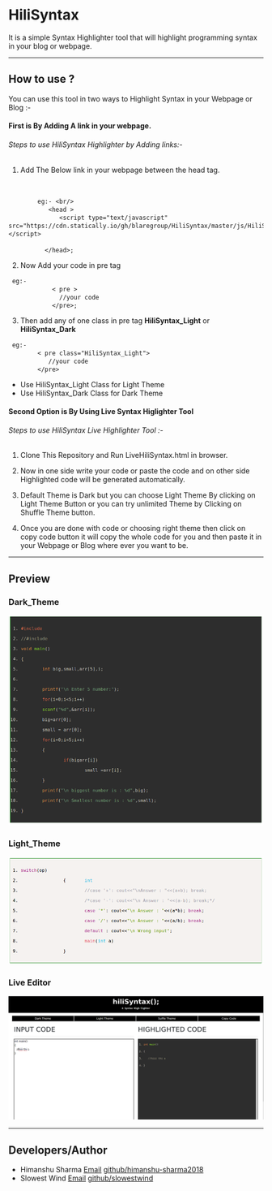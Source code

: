 # HiliSyntax
It is a simple Syntax Highlighter tool that will highlight programming syntax in your blog or webpage.

---

## How to use ?
 You can use this tool in two ways to Highlight Syntax in your Webpage or Blog :-
 
####  First is By Adding A link in your webpage.
###### Steps to use HiliSyntax Highlighter by Adding links:-
 
 1. Add The Below link in your webpage between the head tag.
    
   <script type="text/javascript" src="https://cdn.statically.io/gh/blaregroup/HiliSyntax/master/js/HiliSyntax_Link.js" > </script>
<br>    

```        
        eg:- <br/>
           <head > 
              <script type="text/javascript" src="https://cdn.statically.io/gh/blaregroup/HiliSyntax/master/js/HiliSyntax_Link.js"></script>
           
          </head>;
 ```
 
2. Now Add your code in pre tag

```
 eg:- 
            < pre >
              //your code
            </pre>;
```

3. Then add any of one class in pre tag **HiliSyntax_Light** or **HiliSyntax_Dark**

```
 eg:- 
        < pre class="HiliSyntax_Light">
           //your code
        </pre>
```       
   + Use HiliSyntax_Light Class for Light Theme 
   + Use HiliSyntax_Dark  Class for Dark Theme
  
  
#### Second Option is By Using Live Syntax Higlighter Tool 
    
###### Steps to use HiliSyntax Live Highlighter Tool :-

1. Clone This Repository and Run LiveHiliSyntax.html in browser.

2. Now in one side write your code or paste the code and on other side Highlighted code will be generated automatically.

3. Default Theme is Dark but you can choose Light Theme By clicking on Light Theme Button or you can try unlimited Theme by Clicking on Shuffle Theme button.

4. Once you are done with code or choosing right theme then click on copy code button it will copy the whole code for you and then paste it in your Webpage or Blog where ever you want to be. 
      
---           

## Preview
 
  ### Dark_Theme
  
  ![Dark Theme](img/DarkTheme.png "Dark Theme")
  
  ### Light_Theme
  
  ![Light Theme](img/LightTheme.png "Light Theme")
 
  ### Live Editor
  
  ![Live Editor](img/LiveDemo.png "Live Demo ")
  

---  

## Developers/Author
- Himanshu Sharma [Email](himanshusharma2972@gmail.com)   [github/himanshu-sharma2018](https://github.com/himanshu-sharma2018)
- Slowest Wind  [Email](slowestwind@gmail.com)   [github/slowestwind](https://github.com/slowestwind)
